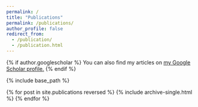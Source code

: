 ```yaml
---
permalink: /
title: "Publications"
permalink: /publications/
author_profile: false
redirect_from: 
  - /publication/
  - /publication.html
---
```


{% if author.googlescholar %}
  You can also find my articles on <u><a href="{{https://scholar.google.com.sg/citations?user=UXhvc-sAAAAJ&hl=en}}">my Google Scholar profile</a>.</u>
{% endif %}

{% include base_path %}

{% for post in site.publications reversed %}
  {% include archive-single.html %}
{% endfor %}
